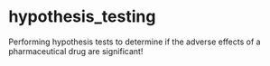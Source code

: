 # hypothesis_testing
Performing hypothesis tests to determine if the adverse effects of a pharmaceutical drug are significant!
